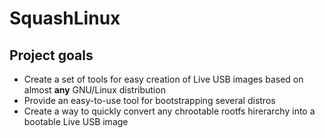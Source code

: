 # SquashLinux

## Project goals
+ Create a set of tools for easy creation of Live USB images based on almost **any** GNU/Linux distribution
+ Provide an easy-to-use tool for bootstrapping several distros
+ Create a way to quickly convert any chrootable rootfs hirerarchy into a bootable Live USB image
